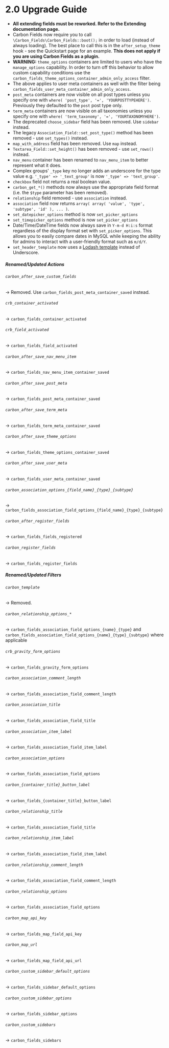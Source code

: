 # 2.0 Upgrade Guide

- __All extending fields must be reworked. Refer to the Extending documentation page.__
- Carbon Fields now require you to call `\Carbon_Fields\Carbon_Fields::boot();` in order to load (instead of always loading). The best place to call this is in the `after_setup_theme` hook - see the Quickstart page for an example. __This does not apply if you are using Carbon Fields as a plugin.__
- __WARNING:__ `theme_options` containers are limited to users who have the `manage_options` capability. In order to turn off this behavior to allow custom capability conditions use the `carbon_fields_theme_options_container_admin_only_access` filter.
- The above applies to user meta containers as well with the filter being `carbon_fields_user_meta_container_admin_only_access`.
- `post_meta` containers are now visible on all post types unless you specify one with `where( 'post_type', '=', 'YOURPOSTTYPEHERE')`. Previously they defaulted to the `post` post type only.
- `term_meta` containers are now visible on all taxonomies unless you specify one with `where( 'term_taxonomy', '=', 'YOURTAXONOMYHERE')`.
- The deprecated `choose_sidebar` field has been removed. Use `sidebar` instead.
- The legacy `Association_Field::set_post_type()` method has been removed - use `set_types()` instead.
- `map_with_address` field has been removed. Use `map` instead.
- `Textarea_Field::set_height()` has been removed - use `set_rows()` instead.
- `nav_menu` container has been renamed to `nav_menu_item` to better represent what it does.
- Complex groups' `_type` key no longer adds an underscore for the type value e.g. `'_type' => '_text_group'` is now `'_type' => 'text_group'`.
- `checkbox` field not returns a real boolean value.
- `carbon_get_*()` methods now always use the appropriate field format (i.e. the `$type` parameter has been removed).
- `relationship` field removed - use `association` instead.
- `association` field now returns `array( array( 'value', 'type', 'subtype', 'id' ), ... )`.
- `set_datepicker_options` method is now `set_picker_options`
- `set_timepicker_options` method is now `set_picker_options`
- Date/Time/DateTime fields now always save in `Y-m-d H:i:s` format regardless of the display format set with `set_picker_options`. This allows you to easily compare dates in MySQL while keeping the ability for admins to interact with a user-friendly format such as `m/d/Y`.
- `set_header_template` now uses a [Lodash template](https://lodash.com/docs/4.17.4#template) instead of Underscore.

##### Renamed/Updated Actions


###### `carbon_after_save_custom_fields`
-> Removed. Use `carbon_fields_post_meta_container_saved` instead.

###### `crb_container_activated`
-> `carbon_fields_container_activated`

###### `crb_field_activated`
-> `carbon_fields_field_activated`

###### `carbon_after_save_nav_menu_item`
-> `carbon_fields_nav_menu_item_container_saved`

###### `carbon_after_save_post_meta`
-> `carbon_fields_post_meta_container_saved`

###### `carbon_after_save_term_meta`
-> `carbon_fields_term_meta_container_saved`

###### `carbon_after_save_theme_options`
-> `carbon_fields_theme_options_container_saved`

###### `carbon_after_save_user_meta`
-> `carbon_fields_user_meta_container_saved`

###### `carbon_association_options_{field_name}_{type}_{subtype}`
-> `carbon_fields_association_field_options_{field_name}_{type}_{subtype}`

###### `carbon_after_register_fields`
-> `carbon_fields_fields_registered`

###### `carbon_register_fields`
-> `carbon_fields_register_fields`

##### Renamed/Updated Filters

###### `carbon_template`
-> Removed.

###### `carbon_relationship_options_*`
-> `carbon_fields_association_field_options_{name}_{type}` and `carbon_fields_association_field_options_{name}_{type}_{subtype}` where applicable

###### `crb_gravity_form_options`
-> `carbon_fields_gravity_form_options`

###### `carbon_association_comment_length`
-> `carbon_fields_association_field_comment_length`

###### `carbon_association_title`
-> `carbon_fields_association_field_title`

###### `carbon_association_item_label`
-> `carbon_fields_association_field_item_label`

###### `carbon_association_options`
-> `carbon_fields_association_field_options`

###### `carbon_{container_title}_button_label`
-> `carbon_fields_{container_title}_button_label`

###### `carbon_relationship_title`
-> `carbon_fields_association_field_title`

###### `carbon_relationship_item_label`
-> `carbon_fields_association_field_item_label`

###### `carbon_relationship_comment_length`
-> `carbon_fields_association_field_comment_length`

###### `carbon_relationship_options`
-> `carbon_fields_association_field_options`

###### `carbon_map_api_key`
-> `carbon_fields_map_field_api_key`

###### `carbon_map_url`
-> `carbon_fields_map_field_api_url`

###### `carbon_custom_sidebar_default_options`
-> `carbon_fields_sidebar_default_options`

###### `carbon_custom_sidebar_options`
-> `carbon_fields_sidebar_options`

###### `carbon_custom_sidebars`
-> `carbon_fields_sidebars`
